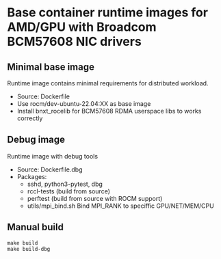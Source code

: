 # Base container runtime images for AMD/GPU with Broadcom BCM57608 NIC drivers

## Minimal base image
Runtime image contains minimal requirements for distributed workload.
- Source: Dockerfile
- Use rocm/dev-ubuntu-22.04:XX as base image 
- Install bnxt_rocelib for BCM57608 RDMA userspace libs to works correctly 

## Debug image
Runtime image with debug tools
- Source: Dockerfile.dbg
- Packages:
  - sshd, python3-pytest, dbg
  - rccl-tests (build from source)
  - perftest (build from source with ROCM support)
  - utils/mpi\_bind.sh  Bind MPI_RANK to speciffic GPU/NET/MEM/CPU

## Manual build
```
make build
make build-dbg
```
